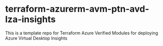 # terraform-azurerm-avm-ptn-avd-lza-insights

This is a template repo for Terraform Azure Verified Modules for deploying Azure Virtual Desktop Insights

